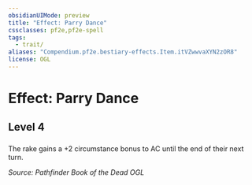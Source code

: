 ```yaml
---
obsidianUIMode: preview
title: "Effect: Parry Dance"
cssclasses: pf2e,pf2e-spell
tags:
  - trait/
aliases: "Compendium.pf2e.bestiary-effects.Item.itVZwwvaXYN2zOR8"
license: OGL
---
```

# Effect: Parry Dance
## Level 4
### 






The rake gains a +2 circumstance bonus to AC until the end of their next turn.

*Source: Pathfinder Book of the Dead*
*OGL*